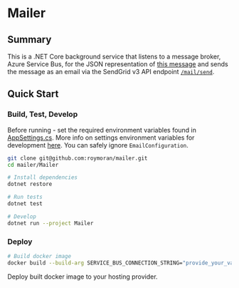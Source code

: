 # Mailer 

## Summary
This is a .NET Core background service that listens to a message broker, Azure Service Bus, for the JSON representation of [this message](./Mailer/DTOs/EmailMessage.cs) and sends the message as an email via the SendGrid v3 API endpoint [`/mail/send`](https://sendgrid.com/docs/API_Reference/Web_API_v3/Mail/index.html).


## Quick Start
### Build, Test, Develop
Before running - set the required environment variables found in [AppSettings.cs](./Mailer/AppSettings.cs). More info on settings environment variables for development [here](https://docs.microsoft.com/en-us/aspnet/core/security/app-secrets?view=aspnetcore-2.2&tabs=linux). You can safely ignore `EmailConfiguration`.

```bash
git clone git@github.com:roymoran/mailer.git
cd mailer/Mailer

# Install dependencies
dotnet restore

# Run tests
dotnet test

# Develop
dotnet run --project Mailer
```

###  Deploy
```bash
# Build docker image
docker build --build-arg SERVICE_BUS_CONNECTION_STRING="provide_your_variable" --build-arg SERVICE_BUS_QUEUE_NAME="provide_your_variable" --build-arg SEND_GRID_API_KEY="provide_your_variable" -t mailer:latest -f ci/Dockerfile .
```

Deploy built docker image to your hosting provider. 

